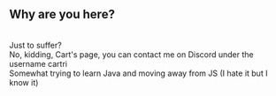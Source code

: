 ## Why are you here?
<br>Just to suffer?
<br>No, kidding, Cart's page, you can contact me on Discord under the username cartri
<br>Somewhat trying to learn Java and moving away from JS (I hate it but I know it)
